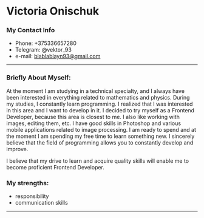 Victoria Onischuk
=================
### My Contact Info ###
+ Phone: +375336657280
+ Telegram: @vektor_93
+ e-mail: blablablayn93@gmail.com
----------------------
### Briefly About Myself: ###
At the moment I am studying in a technical specialty, and I always have been interested in everything related to mathematics and physics. During my studies, I constantly learn programming. I realized that I was interested in this area and I want to develop in it. I decided to try myself as a Frontend Developer, because this area is closest to me. I also like working with images, editing them, etc. I have good skills in Photoshop and various mobile applications related to image processing. I am ready to spend and at the moment I am spending my free time to learn something new. I sincerely believe that the field of programming allows you to constantly develop and improve. 

I believe that my drive to learn and acquire quality skills will enable me to become proficient Frontend Developer.
### My strengths: ### 
+ responsibility
+ communication skills
------------------------
